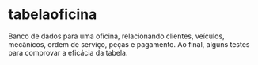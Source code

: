 # tabelaoficina

Banco de dados para uma oficina, relacionando clientes, veículos, mecânicos, ordem de serviço, peças e pagamento. Ao final, alguns testes para comprovar a eficácia da tabela.
